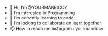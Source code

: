 - 👋 Hi, I’m @YOURMANRICCY
- 👀 I’m interested in Programming
- 🌱 I’m currently learning to code
- 💞️ I’m looking to collaborate on learn together
- 📫 How to reach me instagram : yourmanriccy

<!---
YOURMANRICCY/YOURMANRICCY is a ✨ special ✨ repository because its `README.md` (this file) appears on your GitHub profile.
You can click the Preview link to take a look at your changes.
--->
